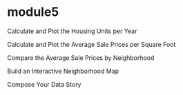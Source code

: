 # module5

Calculate and Plot the Housing Units per Year

Calculate and Plot the Average Sale Prices per Square Foot

Compare the Average Sale Prices by Neighborhood

Build an Interactive Neighborhood Map

Compose Your Data Story

